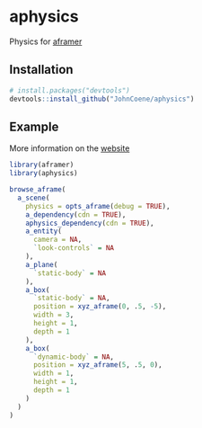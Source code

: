 # aphysics

Physics for [aframer](https://aframer.john-coene.com)

## Installation

``` r
# install.packages("devtools")
devtools::install_github("JohnCoene/aphysics")
```

## Example

More information on the [website](https://aphysics.john-coene.com)

``` r
library(aframer)
library(aphysics)

browse_aframe(
  a_scene(
    physics = opts_aframe(debug = TRUE),
    a_dependency(cdn = TRUE),
    aphysics_dependency(cdn = TRUE),
    a_entity(
      camera = NA,
      `look-controls` = NA
    ),
    a_plane(
      `static-body` = NA
    ),
    a_box(
      `static-body` = NA,
      position = xyz_aframe(0, .5, -5),
      width = 3,
      height = 1,
      depth = 1
    ),
    a_box(
      `dynamic-body` = NA,
      position = xyz_aframe(5, .5, 0),
      width = 1,
      height = 1,
      depth = 1
    )
  )
)
```

